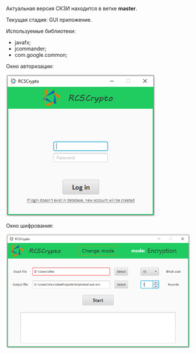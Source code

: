 Актуальная версия СКЗИ находится в ветке **master**.

Текущая стадия: GUI приложение.

Используемые библиотеки:

* javafx;
* jcommander;
* com.google.common;

Окно авторизации:

![login.png](assets/login.png)

Окно шифрования:

![crypto.png](./assets/crypto.png)
